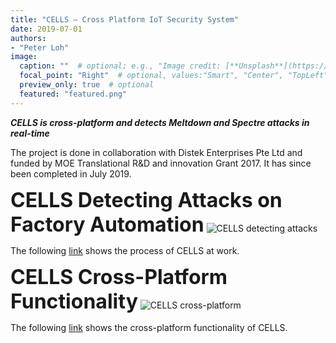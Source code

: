 ```yaml
---
title: "CELLS – Cross Platform IoT Security System"
date: 2019-07-01
authors:
- "Peter Loh"
image: 
  caption: ""  # optional; e.g., "Image credit: [**Unsplash**](https://unsplash.com/photos/CabU3v18QfY)"
  focal_point: "Right"  # optional, values:"Smart", "Center", "TopLeft", "Top", "TopRight", "Left", "Right", "BottomLeft", "Bottom", "BottomRight"
  preview_only: true  # optional
  featured: "featured.png"
---
```


***CELLS is cross-platform and detects Meltdown and Spectre attacks in real-time***

The project is done in collaboration with Distek Enterprises Pte Ltd and funded by MOE Translational R&D and innovation Grant 2017. It has since been completed in July 2019.

**<font size = 6>CELLS Detecting Attacks on Factory Automation**</font>
![CELLS detecting attacks](./CELLS-detecting-attacks-on-factory-automation.png)

The following [link](https://vimeo.com/414483958/78653f1296) shows the process of CELLS at work.

**<font size = 6>CELLS Cross-Platform Functionality**</font>
![CELLS cross-platform](featured.png)

The following [link](https://vimeo.com/347430404/6073880f8e) shows the cross-platform functionality of CELLS.
